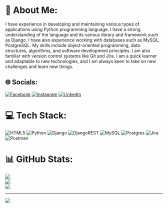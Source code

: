 # 💫 About Me:
I have experience in developing and maintaining various types of applications using Python programming language. I have a strong understanding of the language and its various library and framework such as Django. I have also experience working with databases such as MySQL, PostgreSQL. My skills include object-oriented programming, data structures, algorithms, and software development principles. I am also familiar with version control systems like Git and Jira. I am a quick learner and adaptable to new technologies, and I am always keen to take on new challenges and learn new things.


## 🌐 Socials:
[![Facebook](https://img.shields.io/badge/Facebook-%231877F2.svg?logo=Facebook&logoColor=white)]([https://facebook.com/AydinAliyev](https://www.facebook.com/aydin.aliyev.56679/)) [![Instagram](https://img.shields.io/badge/Instagram-%23E4405F.svg?logo=Instagram&logoColor=white)](https://instagram.com/aydin_aliyev58) [![LinkedIn](https://img.shields.io/badge/LinkedIn-%230077B5.svg?logo=linkedin&logoColor=white)](https://linkedin.com/in/https://www.linkedin.com/in/aydin-aliyev-1838a718b/) 

# 💻 Tech Stack:
![HTML5](https://img.shields.io/badge/html5-%23E34F26.svg?style=for-the-badge&logo=html5&logoColor=white) ![Python](https://img.shields.io/badge/python-3670A0?style=for-the-badge&logo=python&logoColor=ffdd54) ![Django](https://img.shields.io/badge/django-%23092E20.svg?style=for-the-badge&logo=django&logoColor=white) ![DjangoREST](https://img.shields.io/badge/DJANGO-REST-ff1709?style=for-the-badge&logo=django&logoColor=white&color=ff1709&labelColor=gray) ![MySQL](https://img.shields.io/badge/mysql-%2300f.svg?style=for-the-badge&logo=mysql&logoColor=white) ![Postgres](https://img.shields.io/badge/postgres-%23316192.svg?style=for-the-badge&logo=postgresql&logoColor=white) ![Jira](https://img.shields.io/badge/jira-%230A0FFF.svg?style=for-the-badge&logo=jira&logoColor=white) ![Postman](https://img.shields.io/badge/Postman-FF6C37?style=for-the-badge&logo=postman&logoColor=white)
# 📊 GitHub Stats:
![](https://github-readme-stats.vercel.app/api?username=aydin05&theme=dark&hide_border=false&include_all_commits=false&count_private=false)<br/>
![](https://github-readme-streak-stats.herokuapp.com/?user=aydin05&theme=dark&hide_border=false)<br/>
![](https://github-readme-stats.vercel.app/api/top-langs/?username=aydin05&theme=dark&hide_border=false&include_all_commits=false&count_private=false&layout=compact)

---
[![](https://visitcount.itsvg.in/api?id=aydin05&icon=0&color=0)](https://visitcount.itsvg.in)

<!-- Proudly created with GPRM ( https://gprm.itsvg.in ) -->
